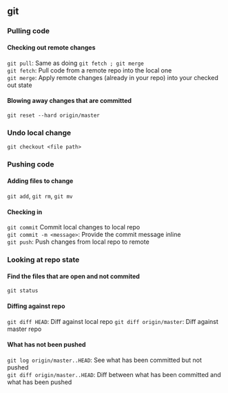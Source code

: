 ## git

### Pulling code

#### Checking out remote changes
`git pull`: Same as doing `git fetch ; git merge`  
`git fetch`: Pull code from a remote repo into the local one  
`git merge`: Apply remote changes (already in your repo) into your checked out state

#### Blowing away changes that are committed
`git reset --hard origin/master`

### Undo local change
`git checkout <file path>`

### Pushing code

#### Adding files to change
`git add`, `git rm`, `git mv`

#### Checking in
`git commit` Commit local changes to local repo  
`git commit -m <message>`: Provide the commit message inline  
`git push`: Push changes from local repo to remote

### Looking at repo state

#### Find the files that are open and not commited
`git status`

#### Diffing against repo
`git diff HEAD`: Diff against local repo
`git diff origin/master`: Diff against master repo

#### What has not been pushed
`git log origin/master..HEAD`: See what has been committed but not pushed  
`git diff origin/master..HEAD`: Diff between what has been committed and what has been pushed
